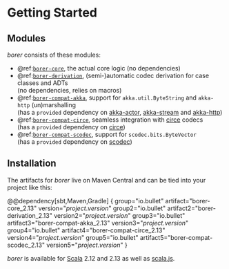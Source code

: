 Getting Started
===============
 
Modules
-------

_borer_ consists of these modules:

- @ref:[`borer-core`](borer-core/index.md), the actual core logic (no dependencies)
- @ref:[`borer-derivation`](borer-derivation/index.md), (semi-)automatic codec derivation for case classes and ADTs<br>(no dependencies, relies on macros)
- @ref:[`borer-compat-akka`](borer-compat-akka.md), support for `akka.util.ByteString` and `akka-http` (un)marshalling<br>(has a `provided` dependency on [akka-actor], [akka-stream] and [akka-http])
- @ref:[`borer-compat-circe`](borer-compat-circe.md), seamless integration with [circe] codecs<br>(has a `provided` dependency on [circe])
- @ref:[`borer-compat-scodec`](borer-compat-scodec.md), support for `scodec.bits.ByteVector`<br>(has a `provided` dependency on [scodec])

Installation
------------

The artifacts for _borer_ live on Maven Central and can be tied into your project like this:


@@dependency[sbt,Maven,Gradle] {
  group="io.bullet" artifact="borer-core_2.13" version="$project.version$"
  group2="io.bullet" artifact2="borer-derivation_2.13" version2="$project.version$"
  group3="io.bullet" artifact3="borer-compat-akka_2.13" version3="$project.version$"
  group4="io.bullet" artifact4="borer-compat-circe_2.13" version4="$project.version$"
  group5="io.bullet" artifact5="borer-compat-scodec_2.13" version5="$project.version$"
}

_borer_ is available for [Scala] 2.12 and 2.13 as well as [scala.js].

  [Scala]: https://www.scala-lang.org/
  [scala.js]: https://www.scala-js.org/
  [akka-actor]: https://doc.akka.io/docs/akka/2.5/actors.html#dependency
  [akka-stream]: https://doc.akka.io/docs/akka/current/stream/index.html
  [akka-http]: https://doc.akka.io/docs/akka-http/current/index.html
  [circe]: https://circe.github.io/circe/
  [scodec]: http://scodec.org/